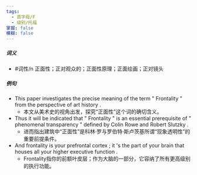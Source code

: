 ```yaml
---
tags:
  - 首字母/F
  - 级别/托福
掌握: false
模糊: false
---
```

##### 词义
- #词性/n  正面性；正对观众的；正面性原理；正面绘画；正对镜头
##### 例句
- This paper investigates the precise meaning of the term " Frontality " from the perspective of art history .
	- 本文从美术史的视角出发，探究“正面性”这个词的确切含义。
- Thus it will be indicated that " Frontality " is an essential prerequisite of " phenomenal transparency " defined by Colin Rowe and Robert Slutzky .
	- 进而指出建筑中“正面性”是科林·罗与罗伯特·斯卢茨基所谓“现象透明性”的重要前提条件。
- And frontality is your prefrontal cortex ; it 's the part of your brain that houses all your higher executive function .
	- Frontality指你的前额叶皮层；作为大脑的一部分，它容纳了所有更高级别的执行功能。
